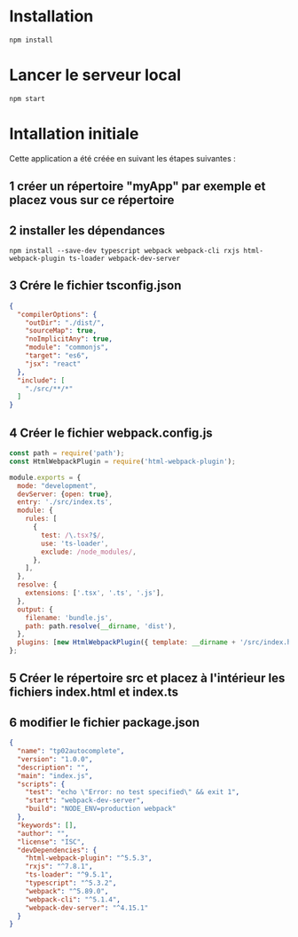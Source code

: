 # Installation
```shell
npm install
```
# Lancer le serveur local
```shell
npm start
```
# Intallation initiale
Cette application a été créée en suivant les étapes suivantes :
## 1 créer un répertoire "myApp" par exemple et placez vous sur ce répertoire
## 2 installer les dépendances
```shell
npm install --save-dev typescript webpack webpack-cli rxjs html-webpack-plugin ts-loader webpack-dev-server
```
## 3 Crére le fichier  tsconfig.json
```json
{
  "compilerOptions": {
    "outDir": "./dist/",
    "sourceMap": true,
    "noImplicitAny": true,
    "module": "commonjs",
    "target": "es6",
    "jsx": "react"
  },
  "include": [
    "./src/**/*"
  ]
}
```

## 4 Créer le fichier webpack.config.js
```js
const path = require('path');
const HtmlWebpackPlugin = require('html-webpack-plugin');

module.exports = {
  mode: "development",
  devServer: {open: true},
  entry: './src/index.ts',
  module: {
    rules: [
      {
        test: /\.tsx?$/,
        use: 'ts-loader',
        exclude: /node_modules/,
      },
    ],
  },
  resolve: {
    extensions: ['.tsx', '.ts', '.js'],
  },
  output: {
    filename: 'bundle.js',
    path: path.resolve(__dirname, 'dist'),
  },
  plugins: [new HtmlWebpackPlugin({ template: __dirname + '/src/index.html' })],
};
```
## 5 Créer le répertoire src et placez à l'intérieur les fichiers index.html et index.ts
## 6 modifier le fichier package.json
```json
{
  "name": "tp02autocomplete",
  "version": "1.0.0",
  "description": "",
  "main": "index.js",
  "scripts": {
    "test": "echo \"Error: no test specified\" && exit 1",
    "start": "webpack-dev-server",
    "build": "NODE_ENV=production webpack"
  },
  "keywords": [],
  "author": "",
  "license": "ISC",
  "devDependencies": {
    "html-webpack-plugin": "^5.5.3",
    "rxjs": "^7.8.1",
    "ts-loader": "^9.5.1",
    "typescript": "^5.3.2",
    "webpack": "^5.89.0",
    "webpack-cli": "^5.1.4",
    "webpack-dev-server": "^4.15.1"
  }
}
```

